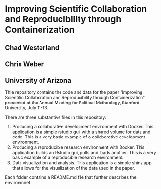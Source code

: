 # Improving Scientific Collaboration and Reproducibility through Containerization
## Chad Westerland
## Chris Weber
## University of Arizona

Thie repository contains the code and data for the paper "Improving Scientific Collaboration and Reproducibility through Containerization" presented at the Annual Meeting for Political Methdology, Stanford University, July 11-13. 

There are three substantive files in this repository:

1) Producing a collaborative development environment with Docker. This application is a simple rstudio gui, with a shared volume for data and code. This is a very basic example of a collaborative development environment.
2) Producing a reproducible research environment with Docker. This application builds an Rstudio gui, pulls and loads another. This is a very basic example of a reproducible research environment.
3) Data visualization and analysis. This application is a simple shiny app that allows for the visualization of the data used in the paper.

Each folder contains a README.md file that further describes the environmnet.

